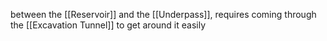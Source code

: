 between the [[Reservoir]] and the [[Underpass]], requires coming through the [[Excavation Tunnel]] to get around it easily